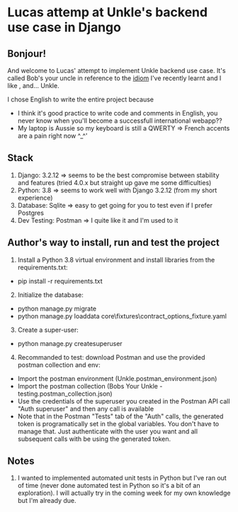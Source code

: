 # Lucas attemp at Unkle's backend use case in Django

## Bonjour! 
And welcome to Lucas' attempt to implement Unkle backend use case. It's called Bob's your uncle in reference to the [idiom](https://www.urbandictionary.com/define.php?term=Bob%27s%20your%20uncle) I've recently learnt and I like , and... Unkle.

I chose English to write the entire project because		
- I think it's good practice to write code and comments in English, you never know when you'll become a successfull international webapp??
- My laptop is Aussie so my keyboard is still a QWERTY => French accents are a pain right now ^_^'

## Stack
1. Django: 3.2.12 => seems to be the best compromise between stability and features (tried 4.0.x but straight up gave me some difficulties)
2. Python: 3.8 => seems to work well with Django 3.2.12 (from my short experience)
3. Database: Sqlite => easy to get going for you to test even if I prefer Postgres
4. Dev Testing: Postman => I quite like it and I'm used to it

## Author's way to install, run and test the project
1. Install a Python 3.8 virtual environment and install libraries from the requirements.txt:
* pip install -r requirements.txt
2. Initialize the database: 
*   python manage.py migrate
*   python manage.py loaddata core\fixtures\contract_options_fixture.yaml 
3. Create a super-user: 
* python manage.py createsuperuser
4. Recommanded to test: download Postman and use the provided postman collection and env: 
* Import the postman environment (Unkle.postman_environment.json)
* Import the postman collection (Bobs Your Unkle - testing.postman_collection.json)
* Use the credentials of the superuser you created in the Postman API call "Auth superuser" and then any call is available
* Note that in the Postman "Tests" tab of the "Auth" calls, the generated token is programatically set in the global variables. You don't have to manage that. Just authenticate with the user you want and all subsequent calls with be using the generated token.  

## Notes
1. I wanted to implemented automated unit tests in Python but I've ran out of time (never done automated test in Python so it's a bit of an exploration). I will actually try in the coming week for my own knowledge but I'm already due. 
